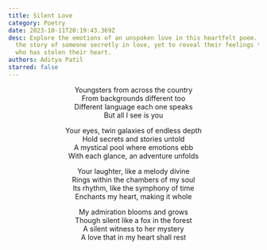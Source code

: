 ```yaml
---
title: Silent Love
category: Poetry
date: 2023-10-11T20:19:43.369Z
desc: Explore the emotions of an unspoken love in this heartfelt poem. Dive into
  the story of someone secretly in love, yet to reveal their feelings to the one
  who has stolen their heart.
authors: Aditya Patil
starred: false
---
```

<!--StartFragment-->

<p style="text-align: center;align:center;">Youngsters from across the country<br>From backgrounds different too<br>Different language each one speaks<br>But all I see is you</p>

<p style="text-align: center;align:center;">Your eyes, twin galaxies of endless depth<br>Hold secrets and stories untold<br>A mystical pool where emotions ebb<br>With each glance, an adventure unfolds</p>

<p style="text-align: center;align:center;">Your laughter, like a melody divine<br>Rings within the chambers of my soul<br>Its rhythm, like the symphony of time<br>Enchants my heart, making it whole</p>

<p style="text-align: center;align:center;">My admiration blooms and grows<br>Though silent like a fox in the forest<br>A silent witness to her mystery<br>A love that in my heart shall rest</p>

<!--EndFragment-->